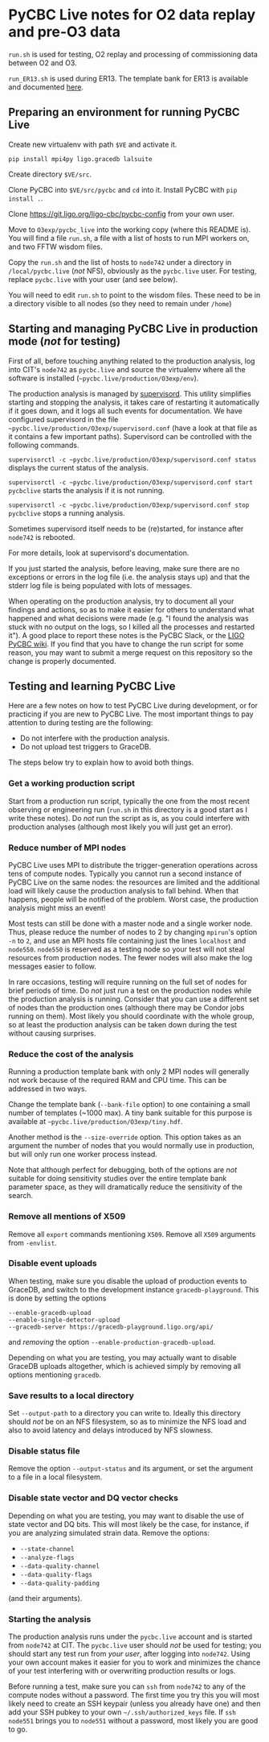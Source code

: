 # PyCBC Live notes for O2 data replay and pre-O3 data

`run.sh` is used for testing, O2 replay and processing of commissioning data between O2 and O3.

`run_ER13.sh` is used during ER13. The template bank for ER13 is available and documented
[here](https://git.ligo.org/soumen.roy/HybridBankResults/tree/master/ER13/H1L1/OptFlow).


## Preparing an environment for running PyCBC Live

Create new virtualenv with path `$VE` and activate it.

`pip install mpi4py ligo.gracedb lalsuite`

Create directory `$VE/src`.

Clone PyCBC into `$VE/src/pycbc` and `cd` into it.
Install PyCBC with `pip install .`.

Clone https://git.ligo.org/ligo-cbc/pycbc-config from your own user.

Move to `O3exp/pycbc_live` into the working copy (where this README is).
You will find a file `run.sh`, a file with a list of hosts to run MPI workers on,
and two FFTW wisdom files.

Copy the  `run.sh` and the list of hosts to `node742` under a directory in `/local/pycbc.live`
(*not* NFS), obviously as the `pycbc.live` user.
For testing, replace `pycbc.live` with your user (and see below).

You will need to edit `run.sh` to point to the wisdom files. These need to be
in a directory visible to all nodes (so they need to remain under `/home`)


## Starting and managing PyCBC Live in production mode (*not* for testing)

First of all, before touching anything related to the production analysis,
log into CIT's `node742` as `pycbc.live` and source the virtualenv where
all the software is installed (`~pycbc.live/production/O3exp/env`).

The production analysis is managed by [supervisord](http://supervisord.org/).
This utility simplifies starting and stopping the analysis, it takes care of
restarting it automatically if it goes down, and it logs all such events for
documentation. We have configured supervisord in the file
`~pycbc.live/production/O3exp/supervisord.conf` (have a look at that file
as it contains a few important paths). Supervisord can be controlled
with the following commands.

`supervisorctl -c ~pycbc.live/production/O3exp/supervisord.conf status`
displays the current status of the analysis.

`supervisorctl -c ~pycbc.live/production/O3exp/supervisord.conf start pycbclive`
starts the analysis if it is not running.

`supervisorctl -c ~pycbc.live/production/O3exp/supervisord.conf stop pycbclive`
stops a running analysis.

Sometimes supervisord itself needs to be (re)started, for instance after
`node742` is rebooted.

For more details, look at supervisord's documentation.

If you just started the analysis, before leaving, make sure there are no
exceptions or errors in the log file (i.e. the analysis stays up) and that
the stderr log file is being populated with lots of messages.

When operating on the production analysis, try to document all your findings
and actions, so as to make it easier for others to understand what happened
and what decisions were made (e.g. "I found the analysis was stuck with no
output on the logs, so I killed all the processes and restarted it").
A good place to report these notes is the PyCBC Slack, or the
[LIGO PyCBC wiki](https://www.lsc-group.phys.uwm.edu/ligovirgo/cbcnote/PyCBC/PyCBCLive).
If you find that you have to change the run script for some reason, you may
want to submit a merge request on this repository so the change is properly
documented.


## Testing and learning PyCBC Live

Here are a few notes on how to test PyCBC Live during development,
or for practicing if you are new to PyCBC Live. The most important things
to pay attention to during testing are the following:

* Do not interfere with the production analysis.
* Do not upload test triggers to GraceDB.

The steps below try to explain how to avoid both things.


### Get a working production script

Start from a production run script, typically the one from the most recent
observing or engineering run (`run.sh` in this directory is a good start
as I write these notes). Do *not* run the script as is, as you could
interfere with production analyses (although most likely you will just get
an error).


### Reduce number of MPI nodes

PyCBC Live uses MPI to distribute the trigger-generation operations across tens
of compute nodes. Typically you cannot run a second instance of PyCBC Live on
the same nodes: the resources are limited and the additional load will likely
cause the production analysis to fall behind.
When that happens, people will be notified of the problem.
Worst case, the production analysis might miss an event!

Most tests can still be done with a master node and a single worker node.
Thus, please reduce the number of nodes to 2 by changing `mpirun`'s option `-n`
to `2`, and use an MPI hosts file containing just the lines `localhost` and
`node550`. `node550` is reserved as a testing node so your test will not steal
resources from production nodes. The fewer nodes will also make the log
messages easier to follow.

In rare occasions, testing will require running on the full set of nodes for
brief periods of time.  Do *not* just run a test on the production nodes while
the production analysis is running.  Consider that you can use a different set
of nodes than the production ones (although there may be Condor jobs running on
them).  Most likely you should coordinate with the whole group, so at least the
production analysis can be taken down during the test without causing
surprises.


### Reduce the cost of the analysis

Running a production template bank with only 2 MPI nodes will generally not
work because of the required RAM and CPU time. This can be addressed in two
ways.

Change the template bank (`--bank-file` option) to one containing a small
number of templates (~1000 max). A tiny bank suitable for this purpose is
available at `~pycbc.live/production/O3exp/tiny.hdf`.

Another method is the `--size-override` option. This option takes as an
argument the number of nodes that you would normally use in production,
but will only run one worker process instead.

Note that although perfect for debugging, both of the options are *not*
suitable for doing sensitivity studies over the entire template bank parameter
space, as they will dramatically reduce the sensitivity of the search.


### Remove all mentions of X509

Remove all `export` commands mentioning `X509`. Remove all `X509` arguments from `-envlist`.

### Disable event uploads

When testing, make sure you disable the upload of production events to
GraceDB, and switch to the development instance `gracedb-playground`.
This is done by setting the options
```
--enable-gracedb-upload
--enable-single-detector-upload
--gracedb-server https://gracedb-playground.ligo.org/api/
```
and *removing* the option `--enable-production-gracedb-upload`.

Depending on what you are testing, you may actually want to disable GraceDB
uploads altogether, which is achieved simply by removing all options
mentioning `gracedb`.


### Save results to a local directory

Set `--output-path` to a directory you can write to. Ideally this directory
should *not* be on an NFS filesystem, so as to minimize the NFS load and
also to avoid latency and delays introduced by NFS slowness.


### Disable status file

Remove the option `--output-status` and its argument, or set the argument
to a file in a local filesystem.


### Disable state vector and DQ vector checks

Depending on what you are testing, you may want to disable the use of state
vector and DQ bits. This will most likely be the case, for instance,
if you are analyzing simulated strain data. Remove the options:

* `--state-channel`
* `--analyze-flags`
* `--data-quality-channel`
* `--data-quality-flags`
* `--data-quality-padding`

(and their arguments).


### Starting the analysis

The production analysis runs under the `pycbc.live` account and is started from
`node742` at CIT.  The `pycbc.live` user should *not* be used for testing; you
should start any test run from *your user*, after logging into `node742`. Using
your own account makes it easier for you to work and minimizes the chance of
your test interfering with or overwriting production results or logs.

Before running a test, make sure you can `ssh` from `node742` to any of the
compute nodes without a password. The first time you try this you will most
likely need to create an SSH keypair (unless you already have one) and then
add your SSH pubkey to your own `~/.ssh/authorized_keys` file. If `ssh node551`
brings you to `node551` without a password, most likely you are good to go.

